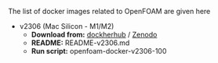The list of docker images related to OpenFOAM are given here

- v2306 (Mac Silicon - M1/M2)
  - **Download from:** [dockherhub](https://hub.docker.com/repository/docker/ajaylab/openfoam-2306-arm/general) / [Zenodo](https://zenodo.org/deposit/8174056)
  - **README:** README-v2306.md
  - **Run script:** openfoam-docker-v2306-100
